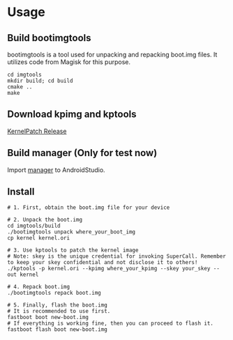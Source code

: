 # Usage

## Build bootimgtools

bootimgtools is a tool used for unpacking and repacking boot.img files. It utilizes code from Magisk for this purpose.

```shell
cd imgtools
mkdir build; cd build
cmake ..
make
```

## Download kpimg and kptools

[KernelPatch Release](<https://github.com/bmax121/KernelPatch/releases/tag/latest>)

## Build manager (Only for test now)

Import [manager](/manager) to AndroidStudio.

## Install

```shell
# 1. First, obtain the boot.img file for your device

# 2. Unpack the boot.img
cd imgtools/build
./bootimgtools unpack where_your_boot_img
cp kernel kernel.ori

# 3. Use kptools to patch the kernel image
# Note: skey is the unique credential for invoking SuperCall. Remember to keep your skey confidential and not disclose it to others!
./kptools -p kernel.ori --kpimg where_your_kpimg --skey your_skey --out kernel

# 4. Repack boot.img
./bootimgtools repack boot.img

# 5. Finally, flash the boot.img
# It is recommended to use first.
fastboot boot new-boot.img
# If everything is working fine, then you can proceed to flash it.
fastboot flash boot new-boot.img
```
